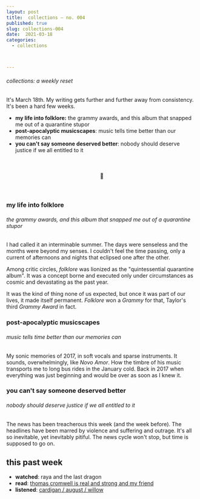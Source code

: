 ```yaml
---
layout: post
title:  collections — no. 004
published: true
slug: collections-004
date:  2021-03-18
categories:
  - collections



---
```


###### collections: a weekly reset



It's March 18th. My writing gets further and further away from consistency. It's been a hard few weeks. 

- **my life into folklore:** the grammy awards, and this album that snapped me out of a quarantine stupor
- **post-apocalyptic musicscapes**: music tells time better than our memories can
- **you can't say someone deserved better**: nobody should deserve justice if we all entitled to it

<br />

<h4 style="text-align:center">💌</h4>

<!--more-->

<br/>

### my life into folklore

###### the grammy awards, and this album that snapped me out of a quarantine stupor

I had called it an interminable summer. The days were senseless and the months were beyond my senses. I couldn't feel the time passing, only a current of afternoons and nights that eclipsed one after the other. 

Among critic circles, *folklore* was lionized as the "quintessential quarantine album". It was a concept borne and executed only under circumstances as cosmic and devastating as the past year. 

It was the kind of thing none of us expected, but once it was part of our lives, it made itself permanent. *Folklore* won a *Grammy* for that, Taylor's third *Grammy Award* in fact. 



### **post-apocalyptic musicscapes**

###### music tells time better than our memories can

My sonic memories of 2017, in soft vocals and sparse instruments. It sounds, overwhelmingly, like *Novo Amor*. How the timbre of his music transports me to long bus rides in the January cold. Back in 2017 when everything was just beginning and would be over as soon as I knew it.



### **you can't say someone deserved better**

###### nobody should deserve justice if we all entitled to it

The news has been treacherous this week (and the week before). The headlines have been marred by violence and suffering and outrage. It's all so inevitable, yet inevitably pitiful. The news cycle won't stop, but time is supposed to go on.



## this past week

- **watched**: raya and the last dragon
- **read**: [thomas cromwell is real and strong and my friend](https://griefbacon.substack.com/p/thomas-cromwell-is-real-and-strong)
- **listened**: [cardigan / august / willow](https://www.youtube.com/watch?v=Uzii44SDYFA)